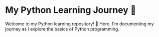 # My Python Learning Journey 🐍

Welcome to my Python learning repository! 🚀 Here, I'm documenting my journey as I explore the basics of Python programming.
